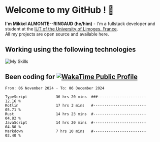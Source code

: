 # Welcome to my GitHub ! 🌃

**I'm Mikkel ALMONTE--RINGAUD (he/him)** - I'm a fullstack developer and student at the [IUT of the University of Limoges, France](https://iut.unilim.fr). \
All my projects are open source and available here.

## Working using the following technologies

![My Skills](https://skillicons.dev/icons?i=solidjs,pnpm,nodejs,ts,js,vercel,netlify,html,css,rust,astro,git,vue,md,electron,figma,github,bash,bun,cloudflare,py,tailwind,nginx,npm,tauri,vite,zig,yarn,windicss,dart,flutter,kotlin&theme=dark)

## Been coding for [![WakaTime Public Profile](https://wakatime.com/badge/user/0839e595-e07a-435c-8d59-ed95f2a3d6dd.svg?style=flat-square)](https://wakatime.com/@0839e595-e07a-435c-8d59-ed95f2a3d6dd)

<!--START_SECTION:waka-->

```plain
From: 06 November 2024 - To: 06 December 2024

TypeScript             36 hrs 20 mins  ###----------------------   12.16 %
Kotlin                 17 hrs 3 mins   #------------------------   05.71 %
Rust                   14 hrs 23 mins  #------------------------   04.82 %
JavaScript             14 hrs 20 mins  #------------------------   04.80 %
Markdown               7 hrs 10 mins   #------------------------   02.40 %
```

<!--END_SECTION:waka-->
